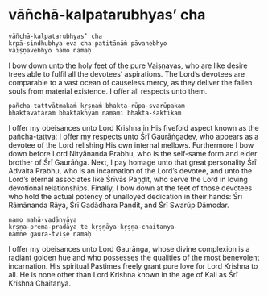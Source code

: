 # vāñchā-kalpatarubhyas’ cha

    vāñchā-kalpatarubhyas’ cha
    kṛpā-sindhubhya eva cha patitānāṁ pāvanebhyo
    vaiṣṇavebhyo namo namaḥ

I bow down unto the holy feet of the pure Vaiṣṇavas, who are like desire trees able to fulfil all the devotees’ aspirations. The Lord’s devotees are comparable to a vast ocean of causeless mercy, as they deliver the fallen souls from material existence. I offer all respects unto them.

    pañcha-tattvātmakaṁ kṛṣṇaṁ bhakta-rūpa-svarūpakam
    bhaktāvatāraṁ bhaktākhyaṁ namāmi bhakta-śaktikam

I offer my obeisances unto Lord Krishna in His fivefold aspect known as the pañcha-tattva: I offer my respects unto Śrī Gaurāṅgadev, who appears as a devotee of the Lord relishing His own internal mellows. Furthermore I bow down before Lord Nityānanda Prabhu, who is the self-same form and elder brother of Śrī Gaurāṅga. Next, I pay homage unto that great personality Śrī Advaita Prabhu, who is an incarnation of the Lord’s devotee, and unto the Lord’s eternal associates like Śrīvās Paṇḍit, who serve the Lord in loving devotional relationships. Finally, I bow down at the feet of those devotees who hold the actual potency of unalloyed dedication in their hands: Śrī Rāmānanda Rāya, Śrī Gadādhara Paṇḍit, and Śrī Swarūp Dāmodar.

    namo mahā-vadānyāya
    kṛṣṇa-prema-pradāya te kṛṣṇāya kṛṣṇa-chaitanya-
    nāmne gaura-tviṣe namaḥ

I offer my obeisances unto Lord Gaurāṅga, whose divine complexion is a radiant golden hue and who possesses the qualities of the most benevolent incarnation. His spiritual Pastimes freely grant pure love for Lord Krishna to all. He is none other than Lord Krishna known in the age of Kali as Śrī Krishna Chaitanya.

